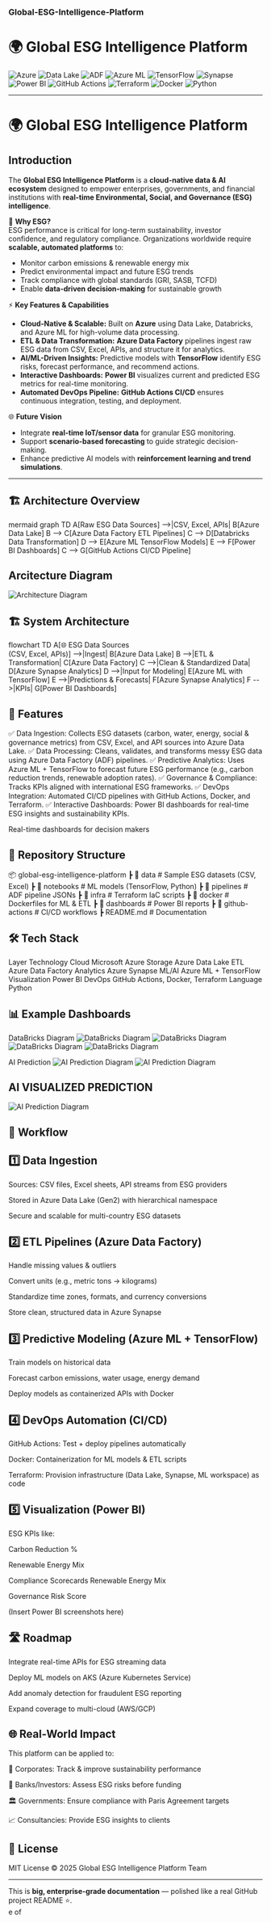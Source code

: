 ### Global-ESG-Intelligence-Platform
# 🌍 Global ESG Intelligence Platform  

![Azure](https://img.shields.io/badge/Azure-Cloud-blue?logo=microsoftazure)
![Data Lake](https://img.shields.io/badge/Azure%20Data%20Lake-Storage-lightblue?logo=microsoftazure)
![ADF](https://img.shields.io/badge/Azure%20Data%20Factory-ETL-yellow?logo=microsoftazure)
![Azure ML](https://img.shields.io/badge/Azure%20ML-Machine%20Learning-orange?logo=azureml)
![TensorFlow](https://img.shields.io/badge/TensorFlow-Predictive%20Modeling-red?logo=tensorflow)
![Synapse](https://img.shields.io/badge/Azure%20Synapse-Analytics-blue?logo=azuredevops)
![Power BI](https://img.shields.io/badge/Power%20BI-Visualization-gold?logo=powerbi)
![GitHub Actions](https://img.shields.io/badge/GitHub%20Actions-CI/CD-green?logo=githubactions)
![Terraform](https://img.shields.io/badge/Terraform-IaC-purple?logo=terraform)
![Docker](https://img.shields.io/badge/Docker-Containerization-blue?logo=docker)
![Python](https://img.shields.io/badge/Python-Data%20Science-lightgrey?logo=python)

---

# 🌍 Global ESG Intelligence Platform  

## Introduction  

The **Global ESG Intelligence Platform** is a **cloud-native data & AI ecosystem** designed to empower enterprises, governments, and financial institutions with **real-time Environmental, Social, and Governance (ESG) intelligence**.  

🌱 **Why ESG?**  
ESG performance is critical for long-term sustainability, investor confidence, and regulatory compliance. Organizations worldwide require **scalable, automated platforms** to:  
- Monitor carbon emissions & renewable energy mix  
- Predict environmental impact and future ESG trends  
- Track compliance with global standards (GRI, SASB, TCFD)  
- Enable **data-driven decision-making** for sustainable growth  

⚡ **Key Features & Capabilities**  
- **Cloud-Native & Scalable:** Built on **Azure** using Data Lake, Databricks, and Azure ML for high-volume data processing.  
- **ETL & Data Transformation:** **Azure Data Factory** pipelines ingest raw ESG data from CSV, Excel, APIs, and structure it for analytics.  
- **AI/ML-Driven Insights:** Predictive models with **TensorFlow** identify ESG risks, forecast performance, and recommend actions.  
- **Interactive Dashboards:** **Power BI** visualizes current and predicted ESG metrics for real-time monitoring.  
- **Automated DevOps Pipeline:** **GitHub Actions CI/CD** ensures continuous integration, testing, and deployment.  

🌐 **Future Vision**  
- Integrate **real-time IoT/sensor data** for granular ESG monitoring.  
- Support **scenario-based forecasting** to guide strategic decision-making.  
- Enhance predictive AI models with **reinforcement learning and trend simulations**.  

---

## 🏗 Architecture Overview  

mermaid
graph TD
    A[Raw ESG Data Sources] -->|CSV, Excel, APIs| B[Azure Data Lake]
    B --> C[Azure Data Factory ETL Pipelines]
    C --> D[Databricks Data Transformation]
    D --> E[Azure ML TensorFlow Models]
    E --> F[Power BI Dashboards]
    C --> G[GitHub Actions CI/CD Pipeline]


## Arcitecture Diagram


![Architecture Diagram](assets/arcdiagram.png)

## 🏗️ System Architecture  

flowchart TD
    A[🌐 ESG Data Sources<br>(CSV, Excel, APIs)] -->|Ingest| B[Azure Data Lake]
    B -->|ETL & Transformation| C[Azure Data Factory]
    C -->|Clean & Standardized Data| D[Azure Synapse Analytics]
    D -->|Input for Modeling| E[Azure ML with TensorFlow]
    E -->|Predictions & Forecasts| F[Azure Synapse Analytics]
    F -->|KPIs| G[Power BI Dashboards]

## 🚀 Features

✅ Data Ingestion: Collects ESG datasets (carbon, water, energy, social & governance metrics) from CSV, Excel, and API sources into Azure Data Lake.
✅ Data Processing: Cleans, validates, and transforms messy ESG data using Azure Data Factory (ADF) pipelines.
✅ Predictive Analytics: Uses Azure ML + TensorFlow to forecast future ESG performance (e.g., carbon reduction trends, renewable adoption rates).
✅ Governance & Compliance: Tracks KPIs aligned with international ESG frameworks.
✅ DevOps Integration: Automated CI/CD pipelines with GitHub Actions, Docker, and Terraform.
✅ Interactive Dashboards: Power BI dashboards for real-time ESG insights and sustainability KPIs.


Real-time dashboards for decision makers

## 📂 Repository Structure
📦 global-esg-intelligence-platform
 ┣ 📂 data             # Sample ESG datasets (CSV, Excel)
 ┣ 📂 notebooks        # ML models (TensorFlow, Python)
 ┣ 📂 pipelines        # ADF pipeline JSONs
 ┣ 📂 infra            # Terraform IaC scripts
 ┣ 📂 docker           # Dockerfiles for ML & ETL
 ┣ 📂 dashboards       # Power BI reports
 ┣ 📂 github-actions   # CI/CD workflows
 ┣ README.md           # Documentation

## 🛠 Tech Stack
Layer	Technology
Cloud	Microsoft Azure
Storage	Azure Data Lake
ETL	Azure Data Factory
Analytics	Azure Synapse
ML/AI	Azure ML + TensorFlow
Visualization	Power BI
DevOps	GitHub Actions, Docker, Terraform
Language	Python
## 📊 Example Dashboards

DataBricks Diagram
![DataBricks Diagram](assets/databricks1.png)
![DataBricks Diagram](assets/databricks2.png)
![DataBricks Diagram](assets/databricks3.png)
![DataBricks Diagram](assets/databricks4.png)


AI Prediction
![AI Prediction Diagram](assets/predictnumberr.png)
![AI Prediction Diagram](assets/10campanies.png)
## AI VISUALIZED PREDICTION 
![AI Prediction Diagram](assets/visualai.png)



## 🔄 Workflow
## 1️⃣ Data Ingestion

Sources: CSV files, Excel sheets, API streams from ESG providers

Stored in Azure Data Lake (Gen2) with hierarchical namespace

Secure and scalable for multi-country ESG datasets

## 2️⃣ ETL Pipelines (Azure Data Factory)

Handle missing values & outliers

Convert units (e.g., metric tons → kilograms)

Standardize time zones, formats, and currency conversions

Store clean, structured data in Azure Synapse

## 3️⃣ Predictive Modeling (Azure ML + TensorFlow)

Train models on historical data

Forecast carbon emissions, water usage, energy demand

Deploy models as containerized APIs with Docker

## 4️⃣ DevOps Automation (CI/CD)

GitHub Actions: Test + deploy pipelines automatically

Docker: Containerization for ML models & ETL scripts

Terraform: Provision infrastructure (Data Lake, Synapse, ML workspace) as code

## 5️⃣ Visualization (Power BI)

ESG KPIs like:

Carbon Reduction %

Renewable Energy Mix

Compliance Scorecards
Renewable Energy Mix

Governance Risk Score

(Insert Power BI screenshots here)

## 🛣️ Roadmap

 Integrate real-time APIs for ESG streaming data

 Deploy ML models on AKS (Azure Kubernetes Service)

 Add anomaly detection for fraudulent ESG reporting

 Expand coverage to multi-cloud (AWS/GCP)

## 🌐 Real-World Impact

This platform can be applied to:

🌱 Corporates: Track & improve sustainability performance

🏦 Banks/Investors: Assess ESG risks before funding

🏛 Governments: Ensure compliance with Paris Agreement targets

📈 Consultancies: Provide ESG insights to clients

## 📝 License

MIT License © 2025 Global ESG Intelligence Platform Team


---

This is **big, enterprise-grade documentation** — polished like a real GitHub project README ⭐.  
e of
